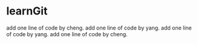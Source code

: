 # learnGit
add one line of code by cheng.
add one line of code by yang.
add one line of code by yang.
add one line of code by cheng.

